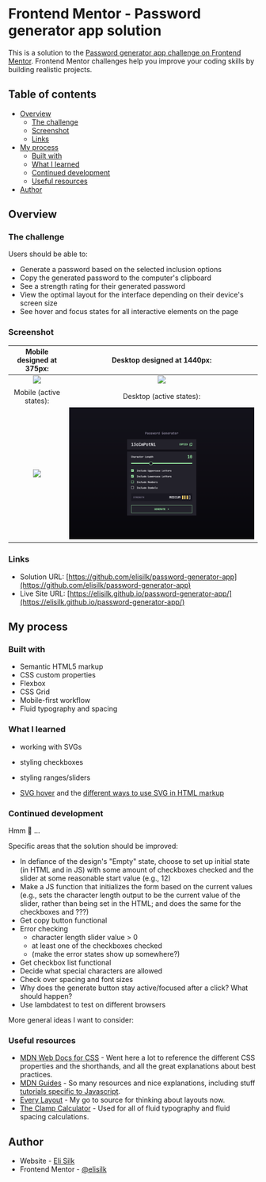 # Frontend Mentor - Password generator app solution

This is a solution to the [Password generator app challenge on Frontend Mentor](https://www.frontendmentor.io/challenges/password-generator-app-Mr8CLycqjh). Frontend Mentor challenges help you improve your coding skills by building realistic projects.

## Table of contents

- [Overview](#overview)
  - [The challenge](#the-challenge)
  - [Screenshot](#screenshot)
  - [Links](#links)
- [My process](#my-process)
  - [Built with](#built-with)
  - [What I learned](#what-i-learned)
  - [Continued development](#continued-development)
  - [Useful resources](#useful-resources)
- [Author](#author)

## Overview

### The challenge

Users should be able to:

- Generate a password based on the selected inclusion options
- Copy the generated password to the computer's clipboard
- See a strength rating for their generated password
- View the optimal layout for the interface depending on their device's screen size
- See hover and focus states for all interactive elements on the page

### Screenshot

|               Mobile designed at 375px:                |               Desktop designed at 1440px:               |
| :----------------------------------------------------: | :-----------------------------------------------------: |
|   ![](./screenshots/screenshot-mobile-completed.png)   |   ![](./screenshots/screenshot-desktop-completed.png)   |
|                Mobile (active states):                 |                Desktop (active states):                 |
| ![](./screenshots/screenshot-mobile-active-states.png) | ![](./screenshots/screenshot-desktop-active-states.png) |

### Links

- Solution URL: [https://github.com/elisilk/password-generator-app](https://github.com/elisilk/password-generator-app)
- Live Site URL: [https://elisilk.github.io/password-generator-app/](https://elisilk.github.io/password-generator-app/)

## My process

### Built with

- Semantic HTML5 markup
- CSS custom properties
- Flexbox
- CSS Grid
- Mobile-first workflow
- Fluid typography and spacing

### What I learned

- working with SVGs
- styling checkboxes
- styling ranges/sliders

- [SVG hover](https://css-tricks.com/change-color-of-svg-on-hover/) and the [different ways to use SVG in HTML markup](https://css-tricks.com/using-svg/)

### Continued development

Hmm 🤔 ...

Specific areas that the solution should be improved:

- In defiance of the design's "Empty" state, choose to set up initial state (in HTML and in JS) with some amount of checkboxes checked and the slider at some reasonable start value (e.g., 12)
- Make a JS function that initializes the form based on the current values (e.g., sets the character length output to be the current value of the slider, rather than being set in the HTML; and does the same for the checkboxes and ???)
- Get copy button functional
- Error checking
  - character length slider value > 0
  - at least one of the checkboxes checked
  - (make the error states show up somewhere?)
- Get checkbox list functional
- Decide what special characters are allowed
- Check over spacing and font sizes
- Why does the generate button stay active/focused after a click? What should happen?
- Use lambdatest to test on different browsers

More general ideas I want to consider:

### Useful resources

- [MDN Web Docs for CSS](https://developer.mozilla.org/en-US/docs/Web/CSS) - Went here a lot to reference the different CSS properties and the shorthands, and all the great explanations about best practices.
- [MDN Guides](https://developer.mozilla.org/en-US/docs/Learn) - So many resources and nice explanations, including stuff [tutorials specific to Javascript](https://developer.mozilla.org/en-US/docs/Web/JavaScript/Guide).
- [Every Layout](https://every-layout.dev/) - My go to source for thinking about layouts now.
- [The Clamp Calculator](https://royalfig.github.io/fluid-typography-calculator/) - Used for all of fluid typography and fluid spacing calculations.

## Author

- Website - [Eli Silk](https://github.com/elisilk)
- Frontend Mentor - [@elisilk](https://www.frontendmentor.io/profile/elisilk)
